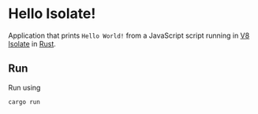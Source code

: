# Hello Isolate!

Application that prints `Hello World!` from a JavaScript script
running in [V8 Isolate](https://v8docs.nodesource.com/node-0.8/d5/dda/classv8_1_1_isolate.html)
in [Rust](https://www.rust-lang.org/).

## Run

Run using

```sh
cargo run
```
